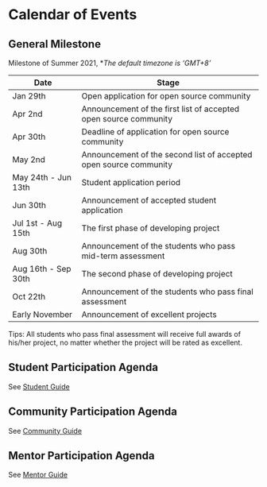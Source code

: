 # Calendar of Events

## General Milestone

Milestone of Summer 2021, **The default timezone is ‘GMT+8’*

| Date                  | Stage                                                             |
| --------------------- | ----------------------------------------------------------------- |
| Jan 29th              | Open application for open source community                     |
| Apr 2nd               | Announcement of the first list of accepted open source community  |
| Apr 30th              | Deadline of application for open source community                 |
| May 2nd               | Announcement of the second list of accepted open source community |
| May 24th - Jun 13th   | Student application period                                        |
| Jun 30th              | Announcement of accepted student application                      |
| Jul 1st - Aug 15th    | The first phase of developing project                             |
| Aug 30th              | Announcement of the students who pass mid-term assessment         |
| Aug 16th - Sep 30th   | The second phase of developing project                            |
| Oct 22th              | Announcement of the students who pass final assessment            |
| Early November        | Announcement of excellent projects                                |

Tips: All students who pass final assessment will receive full awards of his/her project, no matter whether the project will be rated as excellent.

## Student Participation Agenda

See [Student Guide](student.md)

## Community Participation Agenda

See [Community Guide](community.md)

## Mentor Participation Agenda

See [Mentor Guide](mentor.md)

